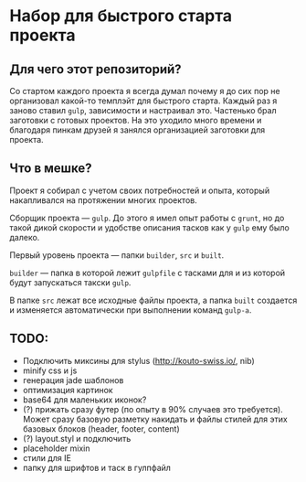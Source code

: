 Набор для быстрого старта проекта
====================

## Для чего этот репозиторий?
Со стартом каждого проекта я всегда думал почему я до сих пор не организовал какой-то темплэйт для быстрого старта.
Каждый раз я заново ставил `gulp`, зависимости и настраивал это. Частенько брал заготовки с готовых проектов.
На это уходило много времени и благодаря пинкам друзей я занялся организацией заготовки для проекта.

## Что в мешке?
Проект я собирал с учетом своих потребностей и опыта, который накапливался на протяжении многих проектов.

Cборщик проекта — `gulp`. До этого я имел опыт работы с `grunt`, но до такой дикой скорости и удобстве описания тасков как у `gulp` ему было далеко.

Первый уровень проекта — папки `builder`, `src` и `built`.

`builder` — папка в которой лежит `gulpfile` с тасками для  и из которой будут запускаться такски `gulp`.

В папке `src` лежат все исходные файлы проекта, а папка `built` создается и изменяется автоматически при выполнении команд `gulp-а`.


## TODO:
* Подключить миксины для stylus (http://kouto-swiss.io/, nib)
* minify css и js
* генерация jade шаблонов
* оптимизация картинок
* base64 для маленьких иконок?
* (?) прижать сразу футер (по опыту в 90% случаев это требуется). Может сразу базовую разметку накидать и файлы стилей для этих базовых блоков (header, footer, content)
* (?) layout.styl и подключить
* placeholder mixin
* стили для IE
* папку для шрифтов и таск в гулпфайл
